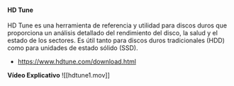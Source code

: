 #### **HD Tune**

HD Tune es una herramienta de referencia y utilidad para discos duros que proporciona un análisis detallado del rendimiento del disco, la salud y el estado de los sectores. Es útil tanto para discos duros tradicionales (HDD) como para unidades de estado sólido (SSD).

- https://www.hdtune.com/download.html

**Vídeo Explicativo**
![[hdtune1.mov]]